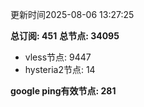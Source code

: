 更新时间2025-08-06 13:27:25

**总订阅: 451**
**总节点: 34095**
- vless节点: 9447
- hysteria2节点: 14

**google ping有效节点: 281**
